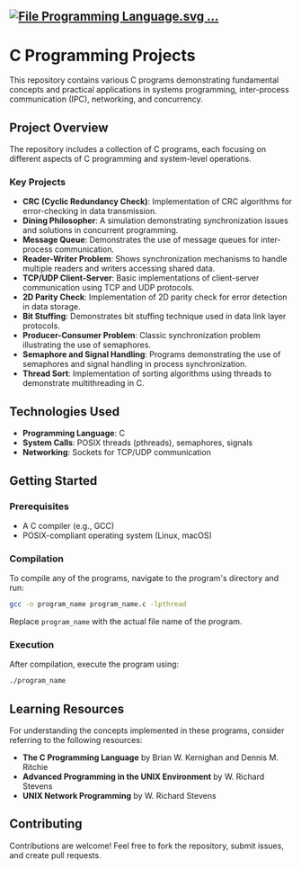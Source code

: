 [![File Programming Language.svg ...](https://images.openai.com/thumbnails/03793b9abbac002fb2b4f713be014fad.png)](https://commons.wikimedia.org/wiki/File%3AC_Programming_Language.svg)
---

# C Programming Projects

This repository contains various C programs demonstrating fundamental concepts and practical applications in systems programming, inter-process communication (IPC), networking, and concurrency.

## Project Overview

The repository includes a collection of C programs, each focusing on different aspects of C programming and system-level operations.

### Key Projects

* **CRC (Cyclic Redundancy Check)**: Implementation of CRC algorithms for error-checking in data transmission.
* **Dining Philosopher**: A simulation demonstrating synchronization issues and solutions in concurrent programming.
* **Message Queue**: Demonstrates the use of message queues for inter-process communication.
* **Reader-Writer Problem**: Shows synchronization mechanisms to handle multiple readers and writers accessing shared data.
* **TCP/UDP Client-Server**: Basic implementations of client-server communication using TCP and UDP protocols.
* **2D Parity Check**: Implementation of 2D parity check for error detection in data storage.
* **Bit Stuffing**: Demonstrates bit stuffing technique used in data link layer protocols.
* **Producer-Consumer Problem**: Classic synchronization problem illustrating the use of semaphores.
* **Semaphore and Signal Handling**: Programs demonstrating the use of semaphores and signal handling in process synchronization.
* **Thread Sort**: Implementation of sorting algorithms using threads to demonstrate multithreading in C.

## Technologies Used

* **Programming Language**: C
* **System Calls**: POSIX threads (pthreads), semaphores, signals
* **Networking**: Sockets for TCP/UDP communication

## Getting Started

### Prerequisites

* A C compiler (e.g., GCC)
* POSIX-compliant operating system (Linux, macOS)

### Compilation

To compile any of the programs, navigate to the program's directory and run:

```bash
gcc -o program_name program_name.c -lpthread
```



Replace `program_name` with the actual file name of the program.

### Execution

After compilation, execute the program using:

```bash
./program_name
```



## Learning Resources

For understanding the concepts implemented in these programs, consider referring to the following resources:

* **The C Programming Language** by Brian W. Kernighan and Dennis M. Ritchie
* **Advanced Programming in the UNIX Environment** by W. Richard Stevens
* **UNIX Network Programming** by W. Richard Stevens

## Contributing

Contributions are welcome! Feel free to fork the repository, submit issues, and create pull requests.
